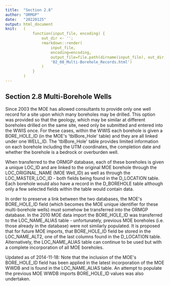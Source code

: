 ```yaml
---
title:  "Section 2.8"
author: "ORMGP"
date:   "20220125"
output: html_document
knit:   (
            function(input_file, encoding) {
                out_dir <- '';
                rmarkdown::render(
                    input_file,
                    encoding=encoding,
                    output_file=file.path(dirname(input_file), out_dir,
                    '02_08_Multi-Borehole_Records.html')
                )
            }
        )
---
```


## Section 2.8 Multi-Borehole Wells

Since 2003 the MOE has allowed consultants to provide only one well record for a site upon which many boreholes may be drilled.  This option was provided so that the geology, which may be similar at different boreholes drilled on the same site, need only be submitted and entered into the WWIS once.  For these cases, within the WWIS each borehole is given a BORE_HOLE_ID (in the MOE's 'tblBore_Hole' table) and they are all linked under one WELL_ID.  The 'tblBore_Hole' table provides limited information on each borehole including the UTM coordinates, the completion date and whether the borehole is a bedrock or overburden well.

When transferred to the ORMGP database, each of these boreholes is given a unique LOC_ID and are linked to the original MOE borehole through the LOC_ORIGINAL_NAME (MOE Well_ID) as well as through the LOC_MASTER_LOC_ID - both fields being found in the D_LOCATION table.  Each borehole would also have a record in the D_BOREHOLE table although only a few selected fields within the table would contain data.

In order to preserve a link between the two databases, the MOE's BORE_HOLE_ID field (which becomes the MOE unique identifier for these multi-borehole wells) must somehow be transferred into the ORMGP database.  In the 2010 MOE data import the BORE_HOLE_ID was transferred to the LOC_NAME_ALIAS table - unfortunately, previous MOE boreholes (i.e. those already in the database) were not similarly populated.  It is proposed that for future MOE imports, that BORE_HOLE_ID field be stored in the LOC_NAME_ALT2, one of the last columns found in the D_LOCATION table.  Alternatively, the LOC_NAME_ALIAS table can continue to be used but with a complete incorporation of all MOE boreholes.

Updated as of 2014-11-18: Note that the inclusion of the MOE's BORE_HOLE_ID field has been applied in the latest incorporation of the MOE WWDB and is found in the LOC_NAME_ALIAS table.  An attempt to populate the previous MOE WWDB imports BORE_HOLE_ID values was also undertaken.
